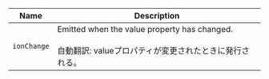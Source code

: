 
| Name | Description |
| --- | --- |
| `ionChange` | Emitted when the value property has changed.<br /><br />自動翻訳: valueプロパティが変更されたときに発行される。 |

